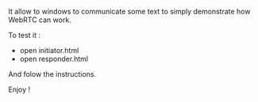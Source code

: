 It allow to windows to communicate some text to simply demonstrate how WebRTC can work.

To test it :
- open initiator.html
- open responder.html

And folow the instructions.

Enjoy !

